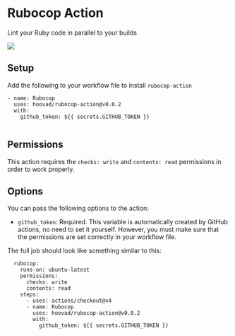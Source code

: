 # Rubocop Action

Lint your Ruby code in parallel to your builds

![](screenshots/annotations.png)


## Setup

Add the following to your workflow file to install `rubocop-action`

```
- name: Rubocop
  uses: hoovad/rubocop-action@v0.0.2
  with:
    github_token: ${{ secrets.GITHUB_TOKEN }}
    
```

## Permissions

This action requires the `checks: write` and `contents: read` permissions in order to work properly.

## Options

You can pass the following options to the action:

- `github_token`: Required. This variable is automatically created by GitHub actions, no need to set it yourself. However, you must make sure that the permissions are set correctly in your workflow file.

The full job should look like something similar to this:

```
  rubocop:
    runs-on: ubuntu-latest
    permissions:
      checks: write
      contents: read
    steps:
      - uses: actions/checkout@v4
      - name: Rubocop
        uses: hoovad/rubocop-action@v0.0.2
        with:
          github_token: ${{ secrets.GITHUB_TOKEN }}
```